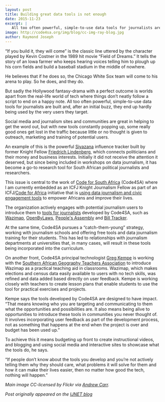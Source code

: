```yaml
---
layout: post
title: Building great data tools is not enough
date: 2015-11-23
excerpt: |
   All too often powerful, simple-to-use data tools for journalists are built and, after an initial buzz, they end up hardly being used by the very users they target.
image: http://code4sa.org/img/blog/cc-img-ray-blog.jpg
author: Raymond Joseph
---
```


“If you build it, they will come” is the classic line uttered by the character played by Kevin Costner in the 1989 hit movie “Field of Dreams.” It tells the story of an Iowa farmer who keeps hearing voices telling him to plough up his corn fields and build a baseball stadium in the middle of nowhere.

He believes that if he does so, the Chicago White Sox team will come to his arena to play. So he does, and they do.

But sadly the Hollywood fantasy-drama with a perfect outcome is worlds apart from the real-life world of tech where things don’t neatly follow a script to end on a happy note. All too often powerful, simple-to-use data tools for journalists are built and, after an initial buzz, they end up hardly being used by the very users they target.

Social media and journalism sites and communities are great in helping to get the word out, but with new tools constantly popping up, some really good ones get lost in the traffic because little or no thought is given to outreach, marketing and training of potential users.

An example of this is the powerful [Siyazana](http://www.siyazana.co.za/) influence tracker built by former Knight Fellow [Friedrich Lindenberg](https://twitter.com/search?q=%40pudo&src=typd), which connects politicians and their money and business interests. Initially it did not receive the attention it deserved, but since being included in workshops on data journalism, it has become a go-to research tool for South African political journalists and researchers.

This issue is central to the work of [Code for South Africa](http://www.code4sa.org/) (Code4SA) where I am currently embedded as an ICFJ Knight Journalism Fellow as part of an ICFJ/[Code for Africa](http://www.codeforafrica.org/) initiative that is [using data journalism and civic engagement tools](http://www.icfj.org/our-work/sub-saharan-africa-strengthening-storytelling-audience-engagement-through-data-journalism-c) to empower Africans and improve their lives.

The organization actively engages with potential journalism users to introduce them to [tools for journalists](http://code4sa.org/journos/) developed by Code4SA, such as [Wazimap](http://www.wazimap.co.za/), [OpenByLaws](http://openbylaws.org.za/), [People's Assembly](http://www.pa.org.za/) and [Bill Tracker](https://pmg.org.za/bills/).

At the same time, Code4SA pursues a “catch-them-young” strategy, working with journalism schools and offering free tools and data journalism training for their students. This has led to relationships with journalism departments at universities that, in many cases, will result in these tools being incorporated into the curriculum.

On another front, Code4SA principal technologist [Greg Kempe](https://twitter.com/longhotsummer) is working with the [Southern African Geography Teachers Association](https://goo.gl/YnMNLZv) to introduce Wazimap as a practical teaching aid in classrooms. Wazimap, which makes elections and census data easily available to users with no tech skills, was refined and data added based directly on user feedback. Kempe is working closely with teachers to create lesson plans that enable students to use the tool for practical exercises and projects.

Kempe says the tools developed by Code4SA are designed to have impact. “That means knowing who you are targeting and communicating to them what the opportunities and possibilities are. It also means being alive to opportunities to introduce these tools in communities you never thought of. It involves incorporating user feedback as part of the development process, not as something that happens at the end when the project is over and budget has been used up.”

To achieve this it means budgeting up front to create instructional videos, and blogging and using social media and interactive sites to showcase what the tools do, he says.

“If people don’t know about the tools you develop and you’re not actively telling them why they should care, what problems it will solve for them and how it can make their lives easier, then no matter how good the tech, nothing will happen.”

*Main image CC-licensed by Flickr via [Andrew Carr](https://www.flickr.com/photos/andrewpaulcarr/260791985/in/photolist-p3Cnx-6c917Q-gCPgU-GbAqX-chbj37-2BWUfA-pei74m-n8CpB1-r3Bay-AGcwh-5Ydz2c-CxLG9-2Qu83N-8o7qEJ-5c4i2C-4WhnYr-2vGSqn-p46dPP-7RGNc-2QpsTZ-2Ax8i-58ftpq-7CCdmo-6xmHDy-bi7FYK-9LHMBQ-nMCpw-81yaU-aa2JJb-fFz5Km-5c7bcQ-6BTnfr-9T53yA-awjCBi-5qGhKP-59nqz6-uRtUZ4-7Hdeoy-dQt5Mh-4GGjYU-fg2yt-j2o9o-cmeivY-CHYY1-e8BjBP-5CHt1-qSf6iy-7pfbR-26tpxY-i5EZMG).*

*Post originally appeared on the [IJNET blog](http://ijnet.org/en/blog/building-great-data-tools-not-enough)*